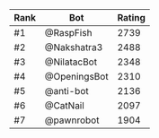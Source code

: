 Rank|Bot|Rating
---|---|---
#1|@RaspFish|2739
#2|@Nakshatra3|2488
#3|@NilatacBot|2348
#4|@OpeningsBot|2310
#5|@anti-bot|2136
#6|@CatNail|2097
#7|@pawnrobot|1904
